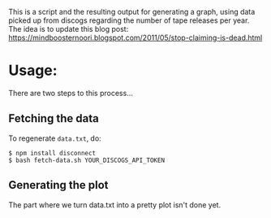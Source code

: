 This is a script and the resulting output for generating a graph, using data picked up from discogs regarding the number of tape releases per year. The idea is to update this blog post: https://mindboosternoori.blogspot.com/2011/05/stop-claiming-is-dead.html

# Usage:

There are two steps to this process...

## Fetching the data

To regenerate `data.txt`, do:

```
$ npm install disconnect
$ bash fetch-data.sh YOUR_DISCOGS_API_TOKEN
```

## Generating the plot

The part where we turn data.txt into a pretty plot isn't done yet.
